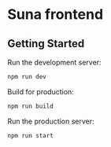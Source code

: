 # Suna frontend

## Getting Started

Run the development server:

```bash
npm run dev
```

Build for production:

```bash
npm run build
```

Run the production server:

```bash
npm run start
```

